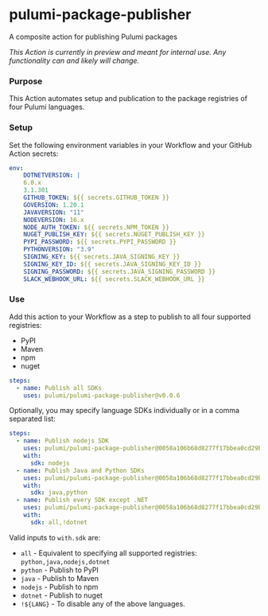 # pulumi-package-publisher
A composite action for publishing Pulumi packages

_This Action is currently in preview and meant for internal use. Any functionality can and likely will change._

### Purpose
This Action automates setup and publication to the package registries of four Pulumi languages.

### Setup

Set the following environment variables in your Workflow and your GitHub Action secrets:

```yaml
env:
    DOTNETVERSION: |
    6.0.x
    3.1.301
    GITHUB_TOKEN: ${{ secrets.GITHUB_TOKEN }}
    GOVERSION: 1.20.1
    JAVAVERSION: "11"
    NODEVERSION: 16.x
    NODE_AUTH_TOKEN: ${{ secrets.NPM_TOKEN }}
    NUGET_PUBLISH_KEY: ${{ secrets.NUGET_PUBLISH_KEY }}
    PYPI_PASSWORD: ${{ secrets.PYPI_PASSWORD }}
    PYTHONVERSION: "3.9"
    SIGNING_KEY: ${{ secrets.JAVA_SIGNING_KEY }}
    SIGNING_KEY_ID: ${{ secrets.JAVA_SIGNING_KEY_ID }}
    SIGNING_PASSWORD: ${{ secrets.JAVA_SIGNING_PASSWORD }}
    SLACK_WEBHOOK_URL: ${{ secrets.SLACK_WEBHOOK_URL }}
```

### Use

Add this action to your Workflow as a step to publish to all four supported registries:
- PyPI
- Maven
- npm
- nuget

```yaml
steps:
  - name: Publish all SDKs
    uses: pulumi/pulumi-package-publisher@v0.0.6
```

Optionally, you may specify language SDKs individually or in a comma separated list:

```yaml
steps:
  - name: Publish nodejs SDK
    uses: pulumi/pulumi-package-publisher@0058a106b68d8277f17bbea0cd29b2ff6e671adc
    with:
      sdk: nodejs
  - name: Publish Java and Python SDKs
    uses: pulumi/pulumi-package-publisher@0058a106b68d8277f17bbea0cd29b2ff6e671adc
    with:
      sdk: java,python
  - name: Publish every SDK except .NET
    uses: pulumi/pulumi-package-publisher@0058a106b68d8277f17bbea0cd29b2ff6e671adc
    with:
      sdk: all,!dotnet
```

Valid inputs to `with.sdk` are:

- `all` - Equivalent to specifying all supported registries: `python,java,nodejs,dotnet`
- `python` - Publish to PyPI
- `java` - Publish to Maven
- `nodejs` - Publish to npm
- `dotnet` - Publish to nuget
- `!${LANG}` - To disable any of the above languages.
